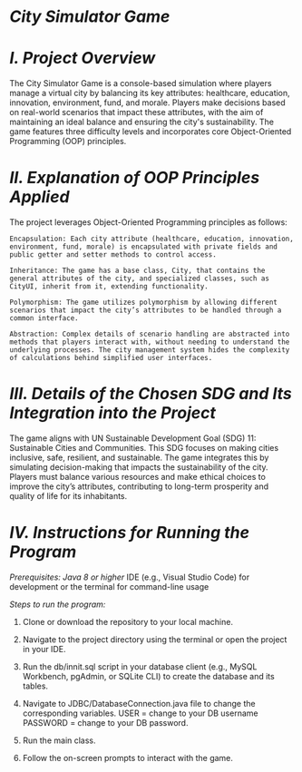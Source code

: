 # *City Simulator Game*

# *I. Project Overview*
The City Simulator Game is a console-based simulation where players manage a virtual city by balancing its key attributes: healthcare, education, innovation, environment, fund, and morale. Players make decisions based on real-world scenarios that impact these attributes, with the aim of maintaining an ideal balance and ensuring the city's sustainability. The game features three difficulty levels and incorporates core Object-Oriented Programming (OOP) principles.

# *II. Explanation of OOP Principles Applied*
The project leverages Object-Oriented Programming principles as follows:

    Encapsulation: Each city attribute (healthcare, education, innovation, environment, fund, morale) is encapsulated with private fields and public getter and setter methods to control access.

    Inheritance: The game has a base class, City, that contains the general attributes of the city, and specialized classes, such as CityUI, inherit from it, extending functionality.

    Polymorphism: The game utilizes polymorphism by allowing different scenarios that impact the city’s attributes to be handled through a common interface.

    Abstraction: Complex details of scenario handling are abstracted into methods that players interact with, without needing to understand the underlying processes. The city management system hides the complexity of calculations behind simplified user interfaces.

# *III. Details of the Chosen SDG and Its Integration into the Project*
The game aligns with UN Sustainable Development Goal (SDG) 11: Sustainable Cities and Communities. This SDG focuses on making cities inclusive, safe, resilient, and sustainable. The game integrates this by simulating decision-making that impacts the sustainability of the city. Players must balance various resources and make ethical choices to improve the city’s attributes, contributing to long-term prosperity and quality of life for its inhabitants.

# *IV. Instructions for Running the Program*

*Prerequisites:*
*Java 8 or higher*
IDE (e.g., Visual Studio Code) for development or the terminal for command-line usage

*Steps to run the program:*
1. Clone or download the repository to your local machine.

2. Navigate to the project directory using the terminal or open the project in your IDE.

3. Run the db/innit.sql script in your database client (e.g., MySQL Workbench, pgAdmin, or SQLite CLI) to create the database and its tables.

4. Navigate to JDBC/DatabaseConnection.java file to change the corresponding variables. 
    USER = change to your DB username
    PASSWORD = change to your DB password.

5. Run the main class.

6. Follow the on-screen prompts to interact with the game.